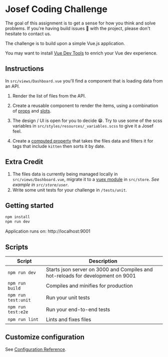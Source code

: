 # Josef Coding Challenge

The goal of this assignment is to get a sense for how you think and solve problems. If you're having build issues 🔧 with the project, please don't hesitate to contact us.

The challenge is to build upon a simple Vue.js application.

You may want to install [Vue Dev Tools](https://chrome.google.com/webstore/detail/vuejs-devtools/nhdogjmejiglipccpnnnanhbledajbpd?hl=en) to enrich your Vue dev experience.

## Instructions

In `src/views/Dashboard.vue` you'll find a component that is loading data from an API.

1. Render the list of files from the API.

2. Create a reusable component to render the items, using a combination of [props](https://vuejs.org/v2/api/#props) and [slots](https://vuejs.org/v2/api/#v-slot).

3. The design / UI is open for you to decide 😁. Try to use some of the scss variables in `src/styles/resources/_variables.scss` to give it a Josef feel.

4. Create a [computed property](https://vuejs.org/v2/guide/computed.html) that takes the files data and filters it for tags that include `kitten` then sorts it by date.

## Extra Credit

1. The files data is currently being managed locally in `src/views/Dashboard.vue`, migrate it to a [vuex module](https://vuex.vuejs.org/guide/modules.html) in `src/store`. *See example in `src/store/user`.*
2. Write some unit tests for your challenge in `/tests/unit`.

## Getting started

```bash
npm install
npm run dev
```

Application runs on: http://localhost:9001

## Scripts

|       Script        |                                   Description                                   |
| ------------------- | ------------------------------------------------------------------------------- |
| `npm run dev`       | Starts json server on 3000 and Compiles and hot-reloads for development on 9001 |
| `npm run build`     | Compiles and minifies for production                                            |
| `npm run test:unit` | Run your unit tests                                                             |
| `npm run test:e2e`  | Run your end-to-end tests                                                       |
| `npm run lint`      | Lints and fixes files                                                           |

## Customize configuration

See [Configuration Reference](https://cli.vuejs.org/config/).
